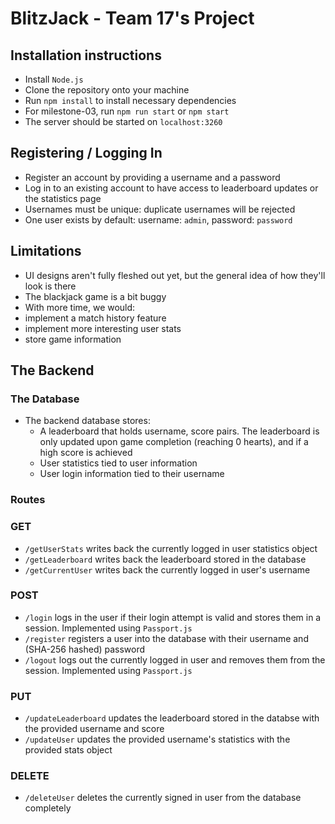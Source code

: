 # BlitzJack - Team 17's Project

## Installation instructions
- Install `Node.js`
- Clone the repository onto your machine
- Run `npm install` to install necessary dependencies
- For milestone-03, run `npm run start` or `npm start`
- The server should be started on `localhost:3260`

## Registering / Logging In
- Register an account by providing a username and a password
- Log in to an existing account to have access to leaderboard updates or the statistics page
- Usernames must be unique: duplicate usernames will be rejected
- One user exists by default: username: `admin`, password: `password`

## Limitations
- UI designs aren't fully fleshed out yet, but the general idea of how they'll look is there
- The blackjack game is a bit buggy
- With more time, we would:
 - implement a match history feature
 - implement more interesting user stats
 - store game information

## The Backend
### The Database
- The backend database stores:
  - A leaderboard that holds username, score pairs. The leaderboard is only updated upon game completion (reaching 0 hearts), and if a high score is achieved
  - User statistics tied to user information
  - User login information tied to their username
### Routes
### GET
- `/getUserStats` writes back the currently logged in user statistics object
- `/getLeaderboard` writes back the leaderboard stored in the database
- `/getCurrentUser` writes back the currently logged in user's username
### POST
- `/login` logs in the user if their login attempt is valid and stores them in a session. Implemented using `Passport.js`
- `/register` registers a user into the database with their username and (SHA-256 hashed) password
- `/logout` logs out the currently logged in user and removes them from the session. Implemented using `Passport.js`
### PUT
- `/updateLeaderboard` updates the leaderboard stored in the databse with the provided username and score
- `/updateUser` updates the provided username's statistics with the provided stats object
### DELETE
- `/deleteUser` deletes the currently signed in user from the database completely
